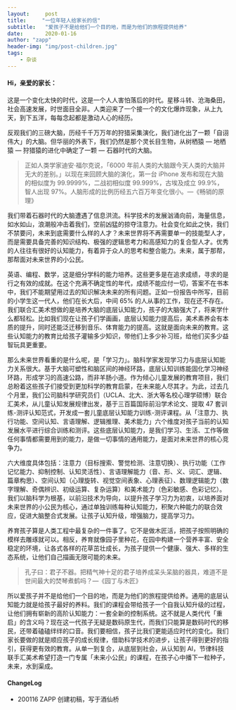 ```yaml
---
layout:     post
title:     "一位年轻人给家长的信"
subtitle:   "爱孩子不是给他们一个目的地，而是为他们的旅程提供给养"
date:       2020-01-16
author: "zapp"
header-img: "img/post-children.jpg"
tags:
    - 杂谈
---
```


#### Hi，亲爱的家长：

这是一个变化太快的时代，这是一个人人害怕落后的时代。星移斗转、沧海桑田，社会高速发展，时世面目全非。人类迎来了一个接一个的文化爆炸现象，从上九天，到下五洋，每每念起都是激动人心的经历。

反观我们的三磅大脑，历经千千万万年的狩猎采集演化，我们进化出了一颗「自诩伟大」的大脑。但华丽的外表下，我们仍然是那个灵长目生物，从树栖猿 — 地栖猿 — 狩猎猿的进化中确定了一颗 — 石器时代的大脑。

> 正如人类学家迪安·福尔克说，「6000 年前人类的大脑跟今天人类的大脑并无大的差别。」以现在来回顾大脑的演化，第一台 iPhone 发布和现在大脑的相似度为 99.9999%，二战初相似度 99.999%，古埃及成立 99.9%，智人出现 97%。人脑形成的比例历经五六百万年变化很小。—《畅销的原理》

我们带着石器时代的大脑遭遇了信息洪流。科学技术的发展汹涌向前，海量信息，如水如山，浪潮般冲击着我们，空前凶猛的掠夺注意力。社会变化如此之快，我们不禁要问，未来到底需要什么样的人才？未来世界将不再需要单一的技能型人才，而是需要具备完善的知识结构、极强的逻辑思考力和高感知力的复合型人才。优秀的人往往有很好的认知能力，有着异于众人的思考和整合能力。未来，属于那帮，那帮面对未来世界的小公民。

英语、编程、数学，这是细分学科的能力培养。这些更多是在追求成绩，寻求的是行之有效的成就。在这个充满不确定性的年代，成绩不能应付一切，答案不在书本中，我们不能期望用过去的知识解决未来的所有问题。正如一份报告中所写，目前的小学生这一代人，他们在长大后，中间 65% 的人从事的工作，现在还不存在。我们联合汇美术想做的是培养大脑的底层认知能力，孩子的大脑强大了，将来学什么都轻松。比如我们现在让孩子们学画画，底层认知能力提高后，美术素养会有本质的提升，同时还能泛迁移到音乐、体育能力的提高。这就是面向未来的教育。这些认知能力的教育比给孩子灌输多少知识，带他们上多少补习班，给他们买多少益智玩具更重要。

那么未来世界看重的是什么呢，是「学习力」。脑科学家发现学习力与底层认知能力关系很大。基于大脑可塑性和脑区间的神经环路，底层认知训练能固化学习神经环路，形成学习的高速公路，而非羊肠小道。作为倾心儿童发展的教育项目，我们总盼着这些孩子们接受到更加科学的教育启蒙，在未来能人尽其才。为此，过去几个月里，我们公司脑科学研究员们（UCLA、北大、浙大等名校心理学硕博）联合汇美术，从儿童认知发展规律出发，基于三百篇国际前沿学术论文、提取 47 套训练-测评认知范式，开发成一套儿童底层认知能力训练-测评课程。从「注意力、执行功能、空间认知、言语理解、逻辑推理、美术能力」六个维度对孩子当前的认知发展水平进行综合训练和测评。这些底层认知能力，是我们学习、生活、工作等做任何事情都需要用到的能力，是做一切事情的通用能力，是面对未来世界的核心竞争力。

六大维度具体包括：注意力（目标搜索、警觉检测、注意切换）、执行功能（工作记忆能力、抑制控制、认知灵活性）、言语理解能力（音、形、义、词汇、逻辑、篇章构思）、空间认知（心理旋转、视觉空间表象、心理表征）、数理逻辑能力（数字理解、奇偶辨识、初级运算、复杂运算）和美术能力（色彩敏感、色彩记忆）。我们以脑科学为根基，以前沿技术为导向，以提升孩子学习力为初衷，以培养面对未来世界的小公民为核心，通过单独训练每种认知能力，积聚六种能力的联合效应，促进大脑整合式发展。让孩子认知升级，增强脑力，提高学习力。

养育孩子算是人类工程中最复杂的一件事了。它不是做木匠活，把孩子按照明确的模样去雕琢就可以。相反，养育就像园子里种花，在园中构建一个营养丰富、安全稳定的环境，让各式各样的花草茁壮成长，为孩子提供一个健康、强大、多样的生态系统，让他们自己描画无限可能的未来。

> 孔子曰：君子不器。把精气神十足的君子培养成呆头呆脑的器具，难道不是世间最大的焚琴煮鹤吗？—《园丁与木匠》

所以爱孩子并不是给他们一个目的地，而是为他们的旅程提供给养。通用的底层认知能力就是给孩子最好的养料。我们的课程会带给孩子一个自我认知升级的过程，让他们拥有崭新的高阶认知能力：一套全新的控制系统。这不就是人类代代「重启」的含义吗？现在这一代孩子无疑是数码原生代，而我们只能算是数码时代的移民，还带着磕磕绊绊的口音。我们要相信，孩子比我们更能适应时代的变化。我们家长要做的就是顺应孩子的成长规律，借助科学技术的进步，让孩子得到更好的指引，获得更有效的教育。从单一到复合，从底层到社会，从认知到 AI，节律科技联手汇美术希望打造一门专属「未来小公民」的课程，在孩子心中播下一粒种子，未来，水到渠成。

#### ChangeLog
- 200116 ZAPP 创建初稿，写于酒仙桥